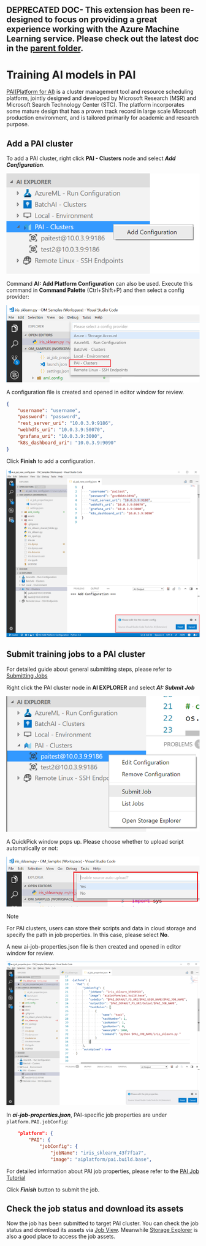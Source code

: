## DEPRECATED DOC- This extension has been re-designed to focus on providing a great experience working with the Azure Machine Learning service. Please check out the latest doc in the [parent folder](..).
# Training AI models in PAI

[PAI(Platform for AI)](https://github.com/Microsoft/pai) is a cluster management tool and resource scheduling platform, jointly designed and developed by Microsoft Research (MSR) and Microsoft Search Technology Center (STC). The platform incorporates some mature design that has a proven track record in large scale Microsoft production environment, and is tailored primarily for academic and research purpose.

## Add a PAI cluster
To add a PAI cluster, right click **PAI - Clusters** node and select ***Add Configuration***.

![Add a PAI cluster](./media/pai/add-cluster-context-menu.png)

Command **AI: Add Platform Configuration** can also be used. Execute this command in **Command Palette** (Ctrl+Shift+P) and then select a config provider:

![Add a PAI cluster](./media/pai/add-cluster-command-palette.png)

A configuration file is created and opened in editor window for review.
```json
{
    "username": "username",
    "password": "password",
    "rest_server_uri": "10.0.3.9:9186",
    "webhdfs_uri": "10.0.3.9:50070",
    "grafana_uri": "10.0.3.9:3000",
    "k8s_dashboard_uri": "10.0.3.9:9090"
}
```
Click **Finish** to add a configuration.

![Add a PAI cluster](./media/pai/add-cluster-configuration.png)

## Submit training jobs to a PAI cluster
For detailed guide about general submitting steps, please refer to [Submitting Jobs](./quickstart-01-submitting-training-jobs.md) 

Right click the PAI cluster node in **AI EXPLORER** and select ***AI: Submit Job***

![Job submission to a PAI cluster](./media/pai/submit-job-ai-explorer.png)

A QuickPick window pops up. Please choose whether to upload script automatically or not:

![Job submission to a PAI cluster](./media/pai/submit-job-auto-upload.png)

> [!NOTE]
> For PAI clusters, users can store their scripts and data in cloud storage and specify the path in job properties. In this case, please select **No**.

A new ai-job-properties.json file is then created and opened in editor window for review.

![Job submission to a PAI cluster](./media/pai/submit-job-confirm-properties.png)

In ***ai-job-properties.json***, PAI-specific job properties are under `platform.PAI.jobConfig`:
```json
    "platform": {
        "PAI": {
            "jobConfig": {
                "jobName": "iris_sklearn_43f7f1a7",
                "image": "aiplatform/pai.build.base",
```

For detailed information about PAI job properties, please refer to the [PAI Job Tutorial](https://github.com/Microsoft/pai/tree/master/job-tutorial)

Click ***Finish*** button to submit the job.

## Check the job status and download its assets
Now the job has been submitted to target PAI cluster. You can check the job status and download its assets via [Job View](quickstart-02-job-view.md). Meanwhile [Storage Explorer](quickstart-03-storage-explorer.md) is also a good place to access the job assets.